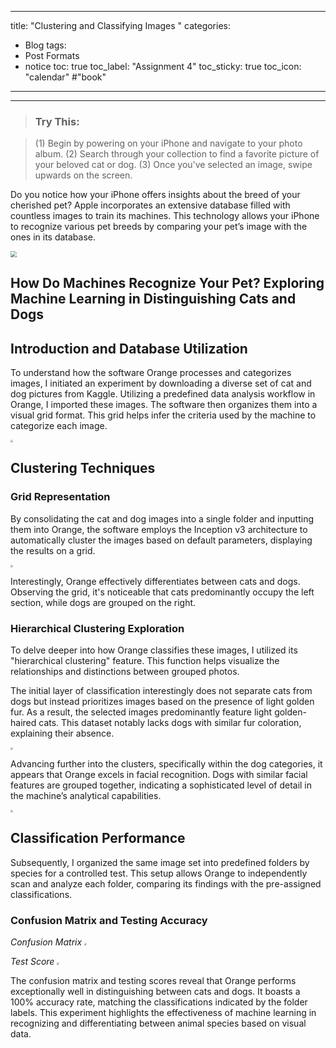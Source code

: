 
---
title: "Clustering and Classifying Images "
categories:
  - Blog
tags:
  - Post Formats
  - notice
toc: true
toc_label: "Assignment 4"
toc_sticky: true
toc_icon: "calendar" #"book"

---
---

>### Try This:

>(1) Begin by powering on your iPhone and navigate to your photo album.
>(2) Search through your collection to find a favorite picture of your beloved cat or dog.
>(3) Once you've selected an image, swipe upwards on the screen.

Do you notice how your iPhone offers insights about the breed of your cherished pet? Apple incorporates an extensive database filled with countless images to train its machines. This technology allows your iPhone to recognize various pet breeds by comparing your pet’s image with the ones in its database.

<img src="/assets/images/assignment2_images/1.png" style="zoom:60%;" />

## How Do Machines Recognize Your Pet? Exploring Machine Learning in Distinguishing Cats and Dogs

## Introduction and Database Utilization

To understand how the software Orange processes and categorizes images, I initiated an experiment by downloading a diverse set of cat and dog pictures from Kaggle. Utilizing a predefined data analysis workflow in Orange, I imported these images. The software then organizes them into a visual grid format. This grid helps infer the criteria used by the machine to categorize each image.

<img src="/assets/images/assignment2_images/procedure.jpg" style="zoom:25%;" />

## Clustering Techniques
### Grid Representation

By consolidating the cat and dog images into a single folder and inputting them into Orange, the software employs the Inception v3 architecture to automatically cluster the images based on default parameters, displaying the results on a grid.

<img src="/assets/images/assignment2_images/overview.jpg" style="zoom:25%;" />

Interestingly, Orange effectively differentiates between cats and dogs. Observing the grid, it's noticeable that cats predominantly occupy the left section, while dogs are grouped on the right.

### Hierarchical Clustering Exploration

To delve deeper into how Orange classifies these images, I utilized its "hierarchical clustering" feature. This function helps visualize the relationships and distinctions between grouped photos.

The initial layer of classification interestingly does not separate cats from dogs but instead prioritizes images based on the presence of light golden fur. As a result, the selected images predominantly feature light golden-haired cats. This dataset notably lacks dogs with similar fur coloration, explaining their absence.

<img src="/assets/images/assignment2_images/first_category.jpg" style="zoom:25%;" />

Advancing further into the clusters, specifically within the dog categories, it appears that Orange excels in facial recognition. Dogs with similar facial features are grouped together, indicating a sophisticated level of detail in the machine’s analytical capabilities.

<img src="/assets/images/assignment2_images/face_pattern.jpg" style="zoom:25%;" />

## Classification Performance

Subsequently, I organized the same image set into predefined folders by species for a controlled test. This setup allows Orange to independently scan and analyze each folder, comparing its findings with the pre-assigned classifications.

### Confusion Matrix and Testing Accuracy

*Confusion Matrix*
<img src="/assets/images/assignment2_images/confusian_matrix.jpg" style="zoom:25%;" />

*Test Score*
<img src="/assets/images/assignment2_images/confusian_matrix.jpg" style="zoom:25%;" />

The confusion matrix and testing scores reveal that Orange performs exceptionally well in distinguishing between cats and dogs. It boasts a 100% accuracy rate, matching the classifications indicated by the folder labels. This experiment highlights the effectiveness of machine learning in recognizing and differentiating between animal species based on visual data.









